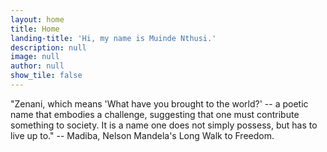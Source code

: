 ```yaml
---
layout: home
title: Home
landing-title: 'Hi, my name is Muinde Nthusi.'
description: null
image: null
author: null
show_tile: false
---
```


"Zenani, which means 'What have you brought to the world?' -- a poetic name that embodies a challenge, suggesting that one must contribute something to society. It is a name one does not simply possess, but has to live up to." -- Madiba, Nelson Mandela's Long Walk to Freedom.
